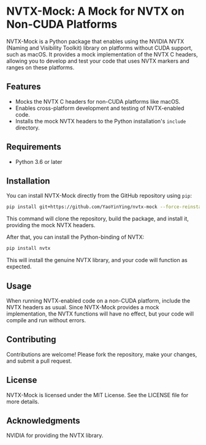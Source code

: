 # NVTX-Mock: A Mock for NVTX on Non-CUDA Platforms

NVTX-Mock is a Python package that enables using the NVIDIA NVTX (Naming and Visibility Toolkit) library on platforms without CUDA support, such as macOS. It provides a mock implementation of the NVTX C headers, allowing you to develop and test your code that uses NVTX markers and ranges on these platforms.

## Features

- Mocks the NVTX C headers for non-CUDA platforms like macOS.
- Enables cross-platform development and testing of NVTX-enabled code.
- Installs the mock NVTX headers to the Python installation's `include` directory.

## Requirements

- Python 3.6 or later

## Installation

You can install NVTX-Mock directly from the GitHub repository using `pip`:
```sh
pip install git+https://github.com/YaoYinYing/nvtx-mock --force-reinstall
```
This command will clone the repository, build the package, and install it, providing the mock NVTX headers.

After that, you can install the Python-binding of NVTX:
```sh
pip install nvtx
```
This will install the genuine NVTX library, and your code will function as expected.

## Usage
When running NVTX-enabled code on a non-CUDA platform, include the NVTX headers as usual.
Since NVTX-Mock provides a mock implementation, the NVTX functions will have no effect, but your code will compile and run without errors.

## Contributing
Contributions are welcome! Please fork the repository, make your changes, and submit a pull request.

## License
NVTX-Mock is licensed under the MIT License. See the LICENSE file for more details.

## Acknowledgments
NVIDIA for providing the NVTX library.